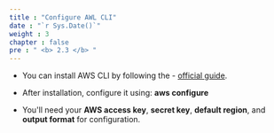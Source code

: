 ```yaml
---
title : "Configure AWL CLI"
date : "`r Sys.Date()`"
weight : 3
chapter : false
pre : " <b> 2.3 </b> "
---
```




+ You can install AWS CLI by following the - [official guide](https://docs.aws.amazon.com/cli/latest/userguide/getting-started-install.html).

+ After installation, configure it using: **aws configure** 
+ You'll need your **AWS access key**, **secret key**, **default region**, and **output format** for configuration.